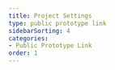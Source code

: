 ```yaml
---
title: Project Settings
type: public prototype link
sidebarSorting: 4
categories: 
- Public Prototype Link
order: 1
---
```


